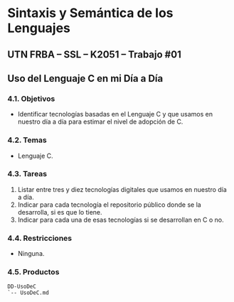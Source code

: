 # Sintaxis y Semántica de los Lenguajes

## UTN FRBA – SSL – K2051 – Trabajo #01

## Uso del Lenguaje C en mi Día a Día

### 4.1. Objetivos

- Identificar tecnologías basadas en el Lenguaje C y que usamos en nuestro
día a día para estimar el nivel de adopción de C.

### 4.2. Temas

- Lenguaje C.

### 4.3. Tareas

1. Listar entre tres y diez tecnologías digitales que usamos en nuestro día a día.
2. Indicar para cada tecnología el repositorio público donde se la desarrolla, si
es que lo tiene.
3. Indicar para cada una de esas tecnologías si se desarrollan en C o no.

### 4.4. Restricciones

- Ninguna.

### 4.5. Productos

```
DD-UsoDeC
`-- UsoDeC.md
```